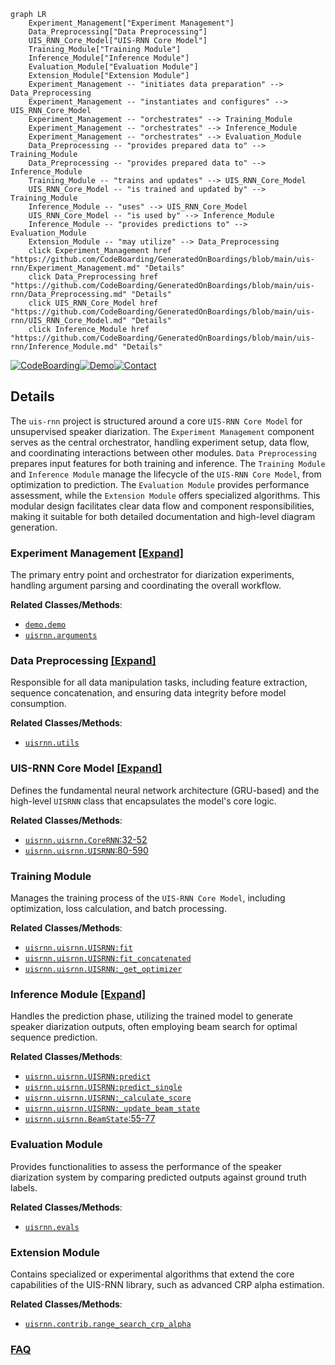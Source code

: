 ```mermaid
graph LR
    Experiment_Management["Experiment Management"]
    Data_Preprocessing["Data Preprocessing"]
    UIS_RNN_Core_Model["UIS-RNN Core Model"]
    Training_Module["Training Module"]
    Inference_Module["Inference Module"]
    Evaluation_Module["Evaluation Module"]
    Extension_Module["Extension Module"]
    Experiment_Management -- "initiates data preparation" --> Data_Preprocessing
    Experiment_Management -- "instantiates and configures" --> UIS_RNN_Core_Model
    Experiment_Management -- "orchestrates" --> Training_Module
    Experiment_Management -- "orchestrates" --> Inference_Module
    Experiment_Management -- "orchestrates" --> Evaluation_Module
    Data_Preprocessing -- "provides prepared data to" --> Training_Module
    Data_Preprocessing -- "provides prepared data to" --> Inference_Module
    Training_Module -- "trains and updates" --> UIS_RNN_Core_Model
    UIS_RNN_Core_Model -- "is trained and updated by" --> Training_Module
    Inference_Module -- "uses" --> UIS_RNN_Core_Model
    UIS_RNN_Core_Model -- "is used by" --> Inference_Module
    Inference_Module -- "provides predictions to" --> Evaluation_Module
    Extension_Module -- "may utilize" --> Data_Preprocessing
    click Experiment_Management href "https://github.com/CodeBoarding/GeneratedOnBoardings/blob/main/uis-rnn/Experiment_Management.md" "Details"
    click Data_Preprocessing href "https://github.com/CodeBoarding/GeneratedOnBoardings/blob/main/uis-rnn/Data_Preprocessing.md" "Details"
    click UIS_RNN_Core_Model href "https://github.com/CodeBoarding/GeneratedOnBoardings/blob/main/uis-rnn/UIS_RNN_Core_Model.md" "Details"
    click Inference_Module href "https://github.com/CodeBoarding/GeneratedOnBoardings/blob/main/uis-rnn/Inference_Module.md" "Details"
```

[![CodeBoarding](https://img.shields.io/badge/Generated%20by-CodeBoarding-9cf?style=flat-square)](https://github.com/CodeBoarding/GeneratedOnBoardings)[![Demo](https://img.shields.io/badge/Try%20our-Demo-blue?style=flat-square)](https://www.codeboarding.org/demo)[![Contact](https://img.shields.io/badge/Contact%20us%20-%20contact@codeboarding.org-lightgrey?style=flat-square)](mailto:contact@codeboarding.org)

## Details

The `uis-rnn` project is structured around a core `UIS-RNN Core Model` for unsupervised speaker diarization. The `Experiment Management` component serves as the central orchestrator, handling experiment setup, data flow, and coordinating interactions between other modules. `Data Preprocessing` prepares input features for both training and inference. The `Training Module` and `Inference Module` manage the lifecycle of the `UIS-RNN Core Model`, from optimization to prediction. The `Evaluation Module` provides performance assessment, while the `Extension Module` offers specialized algorithms. This modular design facilitates clear data flow and component responsibilities, making it suitable for both detailed documentation and high-level diagram generation.

### Experiment Management [[Expand]](./Experiment_Management.md)
The primary entry point and orchestrator for diarization experiments, handling argument parsing and coordinating the overall workflow.


**Related Classes/Methods**:

- <a href="https://github.com/google/uis-rnn/blob/master/demo.py" target="_blank" rel="noopener noreferrer">`demo.demo`</a>
- <a href="https://github.com/google/uis-rnn/blob/master/uisrnn/arguments.py" target="_blank" rel="noopener noreferrer">`uisrnn.arguments`</a>


### Data Preprocessing [[Expand]](./Data_Preprocessing.md)
Responsible for all data manipulation tasks, including feature extraction, sequence concatenation, and ensuring data integrity before model consumption.


**Related Classes/Methods**:

- <a href="https://github.com/google/uis-rnn/blob/master/uisrnn/utils.py" target="_blank" rel="noopener noreferrer">`uisrnn.utils`</a>


### UIS-RNN Core Model [[Expand]](./UIS_RNN_Core_Model.md)
Defines the fundamental neural network architecture (GRU-based) and the high-level `UISRNN` class that encapsulates the model's core logic.


**Related Classes/Methods**:

- <a href="https://github.com/google/uis-rnn/blob/master/uisrnn/uisrnn.py#L32-L52" target="_blank" rel="noopener noreferrer">`uisrnn.uisrnn.CoreRNN`:32-52</a>
- <a href="https://github.com/google/uis-rnn/blob/master/uisrnn/uisrnn.py#L80-L590" target="_blank" rel="noopener noreferrer">`uisrnn.uisrnn.UISRNN`:80-590</a>


### Training Module
Manages the training process of the `UIS-RNN Core Model`, including optimization, loss calculation, and batch processing.


**Related Classes/Methods**:

- <a href="https://github.com/google/uis-rnn/blob/master/uisrnn/uisrnn.py" target="_blank" rel="noopener noreferrer">`uisrnn.uisrnn.UISRNN:fit`</a>
- <a href="https://github.com/google/uis-rnn/blob/master/uisrnn/uisrnn.py" target="_blank" rel="noopener noreferrer">`uisrnn.uisrnn.UISRNN:fit_concatenated`</a>
- <a href="https://github.com/google/uis-rnn/blob/master/uisrnn/uisrnn.py" target="_blank" rel="noopener noreferrer">`uisrnn.uisrnn.UISRNN:_get_optimizer`</a>


### Inference Module [[Expand]](./Inference_Module.md)
Handles the prediction phase, utilizing the trained model to generate speaker diarization outputs, often employing beam search for optimal sequence prediction.


**Related Classes/Methods**:

- <a href="https://github.com/google/uis-rnn/blob/master/uisrnn/uisrnn.py" target="_blank" rel="noopener noreferrer">`uisrnn.uisrnn.UISRNN:predict`</a>
- <a href="https://github.com/google/uis-rnn/blob/master/uisrnn/uisrnn.py" target="_blank" rel="noopener noreferrer">`uisrnn.uisrnn.UISRNN:predict_single`</a>
- <a href="https://github.com/google/uis-rnn/blob/master/uisrnn/uisrnn.py" target="_blank" rel="noopener noreferrer">`uisrnn.uisrnn.UISRNN:_calculate_score`</a>
- <a href="https://github.com/google/uis-rnn/blob/master/uisrnn/uisrnn.py" target="_blank" rel="noopener noreferrer">`uisrnn.uisrnn.UISRNN:_update_beam_state`</a>
- <a href="https://github.com/google/uis-rnn/blob/master/uisrnn/uisrnn.py#L55-L77" target="_blank" rel="noopener noreferrer">`uisrnn.uisrnn.BeamState`:55-77</a>


### Evaluation Module
Provides functionalities to assess the performance of the speaker diarization system by comparing predicted outputs against ground truth labels.


**Related Classes/Methods**:

- <a href="https://github.com/google/uis-rnn/blob/master/uisrnn/evals.py" target="_blank" rel="noopener noreferrer">`uisrnn.evals`</a>


### Extension Module
Contains specialized or experimental algorithms that extend the core capabilities of the UIS-RNN library, such as advanced CRP alpha estimation.


**Related Classes/Methods**:

- <a href="https://github.com/google/uis-rnn/blob/master/uisrnn/contrib/range_search_crp_alpha.py" target="_blank" rel="noopener noreferrer">`uisrnn.contrib.range_search_crp_alpha`</a>




### [FAQ](https://github.com/CodeBoarding/GeneratedOnBoardings/tree/main?tab=readme-ov-file#faq)